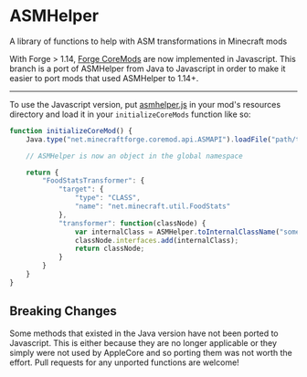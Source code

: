 ASMHelper
=========

A library of functions to help with ASM transformations in Minecraft mods

With Forge > 1.14, [Forge CoreMods](https://github.com/MinecraftForge/CoreMods) are now implemented in Javascript.
This branch is a port of ASMHelper from Java to Javascript in order to make it easier to port mods that used ASMHelper to 1.14+.

---

To use the Javascript version, put [asmhelper.js](src/main/javascript/asmhelper.js) in your mod's resources directory and load it in your `initializeCoreMods` function like so:

```js
function initializeCoreMod() {
    Java.type("net.minecraftforge.coremod.api.ASMAPI").loadFile("path/to/asmhelper.js");

    // ASMHelper is now an object in the global namespace

    return {
        "FoodStatsTransformer": {
            "target": {
                "type": "CLASS",
                "name": "net.minecraft.util.FoodStats"
            },
            "transformer": function(classNode) {
                var internalClass = ASMHelper.toInternalClassName("some.package.IClassName");
                classNode.interfaces.add(internalClass);
                return classNode;
            }
        }
    }
}
```

## Breaking Changes

Some methods that existed in the Java version have not been ported to Javascript. This is either because they are no longer applicable or they simply were not used by AppleCore and so porting them was not worth the effort. Pull requests for any unported functions are welcome!
